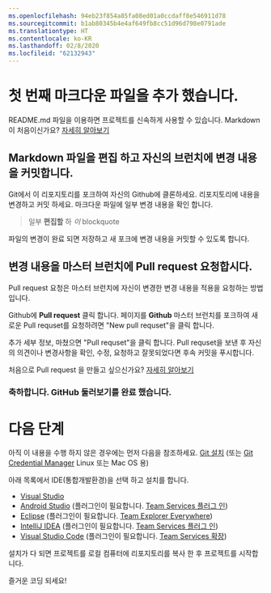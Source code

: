 ```yaml
---
ms.openlocfilehash: 94eb23f854a85fa08ed01a0ccdaff8e546911d78
ms.sourcegitcommit: b1ab80345b4e4af649fb8cc51d96d798e0791ade
ms.translationtype: HT
ms.contentlocale: ko-KR
ms.lasthandoff: 02/8/2020
ms.locfileid: "62132943"
---
```

# <a name="youve-added-your-first-readme-file"></a>첫 번째 마크다운 파일을 추가 했습니다.
README.md 파일을 이용하면 프로젝트를 신속하게 사용할 수 있습니다. Markdown이 처음이신가요? [자세히 알아보기](https://go.microsoft.com/fwlink/p/?LinkId=524306&clcid=0x409)

## <a name="edit-this-readme-and-commit-your-change-to-a-topic-branch"></a> Markdown 파일을 편집 하고 자신의 브런치에 변경 내용을 커밋합니다.
Git에서 이 리포지토리를 포크하여 자신의 Github에 클론하세요. 리포지토리에 내용을 변경하고 커밋 하세요.
마크다운 파일에 일부 변경 내용을 확인 합니다.

> 일부 **편집할** 하 _이_ blockquote

파일의 변경이 완료 되면 저장하고 새 포크에 변경 내용을 커밋할 수 있도록 합니다.

## <a name="create-a-pull-request-to-contribute-your-changes-back-into-master"></a>변경 내용을 마스터 브런치에 Pull request 요청합시다.
Pull request 요청은 마스터 브런치에 자신이 변경한 변경 내용을 적용을 요청하는 방법입니다.

Github에 **Pull request** 클릭 합니다.  페이지를 **Github** 마스터 브런치를 포크하여 새로운 Pull requset를 요청하려면 "New pull requset"을 클릭 합니다.

추가 세부 정보, 마쳤으면 "Pull requset"을 클릭 합니다. Pull requset을 보낸 후 자신의 의견이나 변경사항을 확인, 수정, 요청하고 잘못되었다면 후속 커밋을 푸시합니다.

처음으로 Pull request 을 만들고 싶으신가요?  [자세히 알아보기](https://go.microsoft.com/fwlink/?LinkId=533211&clcid=0x409)

### <a name="congratulations-youve-completed-the-grand-tour-of-the-code-hub"></a>축하합니다. GitHub 둘러보기를 완료 했습니다.

# <a name="next-steps"></a>다음 단계

아직 이 내용을 수행 하지 않은 경우에는 먼저 다음을 참조하세요. [Git 설치](https://git-scm.com/downloads) (또는 [Git Credential Manager](https://java.visualstudio.com/Downloads/gitcredentialmanager/Index) Linux 또는 Mac OS 용)

아래 목록에서 IDE(통합개발환경)을 선택 하고 설치를 합니다.
* [Visual Studio](https://go.microsoft.com/fwlink/?LinkId=309297&clcid=0x409&slcid=0x409)
* [Android Studio](https://developer.android.com/studio) (플러그인이 필요합니다. [Team Services 플러그 인](https://java.visualstudio.com/Downloads/intellijplugin/Index))
* [Eclipse](https://www.eclipse.org/downloads) (플러그인이 필요합니다. [Team Explorer Everywhere](https://java.visualstudio.com/Downloads/eclipseplugin/Index))
* [IntelliJ IDEA](https://www.jetbrains.com/idea/download) (플러그인이 필요합니다. [Team Services 플러그 인](https://java.visualstudio.com/Downloads/intellijplugin/Index))
* [Visual Studio Code](https://code.visualstudio.com/Download) (플러그인이 필요합니다. [Team Services 확장](https://java.visualstudio.com/Downloads/visualstudiocode/Index))

설치가 다 되면 프로젝트를 로컬 컴퓨터에 리포지토리를 복사 한 후 프로젝트를 시작합니다.
  
즐거운 코딩 되세요!